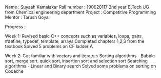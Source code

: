 Name : Suyash Kamalakar
Roll number : 190020117
2nd year B.Tech UG from Chemical engineering department
Project : Competitive Programming
Mentor : Tarush Goyal

Progress :

Week 1:
Revised basic C++ concepts such as variables, loops, pairs,  #define, typedef, template, arrays
Completed chapters 1,2,3 from the textbook
Solved 5 problems on CF ladder A

Week 2:
Got familiar with vectors and iterators
Sorting algorithms - Bubble sort, merge sort, quick sort, insertion sort and selection sort
Searching algorithms - Linear and Binary search
Solved some problems on sorting on Codeche
